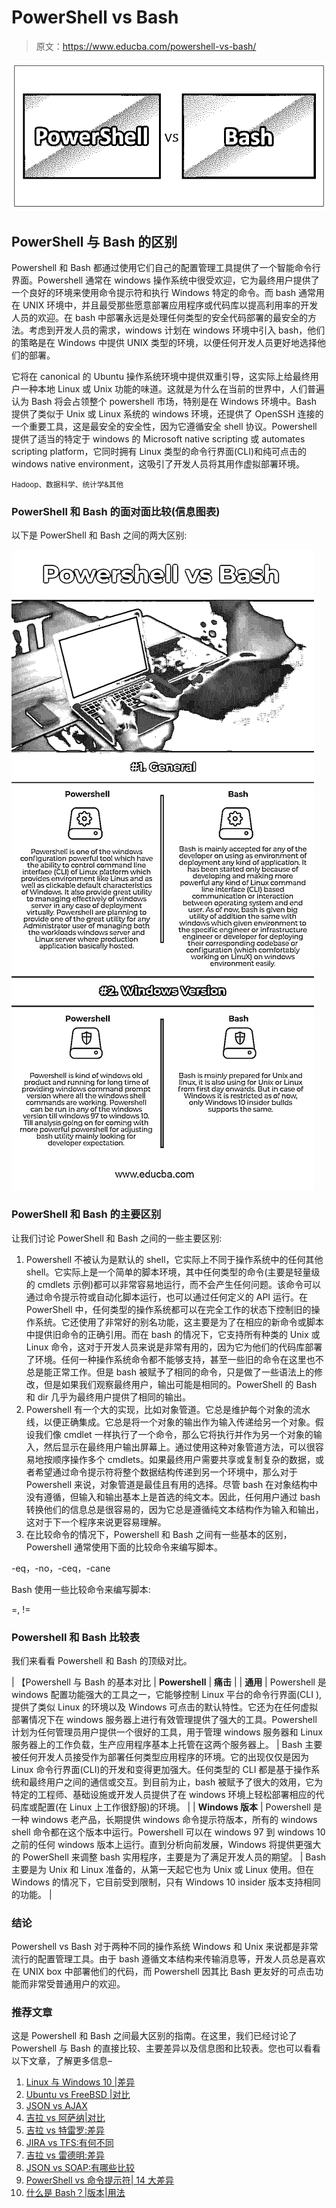 # PowerShell vs Bash

> 原文：<https://www.educba.com/powershell-vs-bash/>

![powershell vs bash](img/6486ddfc19f8ef2aaab51724ec22ae40.png)



## PowerShell 与 Bash 的区别

Powershell 和 Bash 都通过使用它们自己的配置管理工具提供了一个智能命令行界面。Powershell 通常在 windows 操作系统中很受欢迎，它为最终用户提供了一个良好的环境来使用命令提示符和执行 Windows 特定的命令。而 bash 通常用在 UNIX 环境中，并且最受那些愿意部署应用程序或代码库以提高利用率的开发人员的欢迎。在 bash 中部署永远是处理任何类型的安全代码部署的最安全的方法。考虑到开发人员的需求，windows 计划在 windows 环境中引入 bash，他们的策略是在 Windows 中提供 UNIX 类型的环境，以便任何开发人员更好地选择他们的部署。

它将在 canonical 的 Ubuntu 操作系统环境中提供双重引导，这实际上给最终用户一种本地 Linux 或 Unix 功能的味道。这就是为什么在当前的世界中，人们普遍认为 Bash 将会占领整个 powershell 市场，特别是在 Windows 环境中。Bash 提供了类似于 Unix 或 Linux 系统的 windows 环境，还提供了 OpenSSH 连接的一个重要工具，这是最安全的安全性，因为它遵循安全 shell 协议。Powershell 提供了适当的特定于 windows 的 Microsoft native scripting 或 automates scripting platform，它同时拥有 Linux 类型的命令行界面(CLI)和纯可点击的 windows native environment，这吸引了开发人员将其用作虚拟部署环境。

<small>Hadoop、数据科学、统计学&其他</small>

### PowerShell 和 Bash 的面对面比较(信息图表)

以下是 PowerShell 和 Bash 之间的两大区别:

![Powershell vs Bash Infographics](img/a25c2bb209a498da14745ccfa36a4d17.png)



### PowerShell 和 Bash 的主要区别

让我们讨论 PowerShell 和 Bash 之间的一些主要区别:

1.  Powershell 不被认为是默认的 shell，它实际上不同于操作系统中的任何其他 shell。它实际上是一个简单的脚本环境，其中任何类型的命令(主要是轻量级的 cmdlets 示例)都可以非常容易地运行，而不会产生任何问题。该命令可以通过命令提示符或自动化脚本运行，也可以通过任何定义的 API 运行。在 PowerShell 中，任何类型的操作系统都可以在完全工作的状态下控制旧的操作系统。它还使用了非常好的别名功能，这主要是为了在相应的新命令或脚本中提供旧命令的正确引用。而在 bash 的情况下，它支持所有种类的 Unix 或 Linux 命令，这对于开发人员来说是非常有用的，因为它为他们的代码库部署了环境。任何一种操作系统命令都不能够支持，甚至一些旧的命令在这里也不总是能正常工作。但是 bash 被赋予了相同的命令，只是做了一些语法上的修改，但是如果我们观察最终用户，输出可能是相同的。PowerShell 的 Bash 和 dir 几乎为最终用户提供了相同的输出。
2.  Powershell 有一个大的实现，比如对象管道。它总是维护每个对象的流水线，以便正确集成。它总是将一个对象的输出作为输入传递给另一个对象。假设我们像 cmdlet 一样执行了一个命令，那么它将执行并作为另一个对象的输入，然后显示在最终用户输出屏幕上。通过使用这种对象管道方法，可以很容易地按顺序操作多个 cmdlets。如果最终用户需要共享或复制复杂的数据，或者希望通过命令提示符将整个数据结构传递到另一个环境中，那么对于 Powershell 来说，对象管道是最佳且有用的选择。尽管 bash 在对象结构中没有遵循，但输入和输出基本上是首选的纯文本。因此，任何用户通过 bash 转换他们的信息总是很容易的，因为它总是遵循纯文本结构作为输入和输出，这对于下一个程序来说更容易理解。
3.  在比较命令的情况下，Powershell 和 Bash 之间有一些基本的区别，Powershell 通常使用下面的比较命令来编写脚本。

-eq，-no，-ceq，-cane

Bash 使用一些比较命令来编写脚本:

=, !=

### Powershell 和 Bash 比较表

我们来看看 Powershell 和 Bash 的顶级对比。

| 【Powershell 与 Bash 的基本对比 | **Powershell** | **痛击** |
| **通用** | Powershell 是 windows 配置功能强大的工具之一，它能够控制 Linux 平台的命令行界面(CLI ),提供了类似 Linux 的环境以及 Windows 可点击的默认特性。它还为在任何虚拟部署情况下在 windows 服务器上进行有效管理提供了强大的工具。Powershell 计划为任何管理员用户提供一个很好的工具，用于管理 windows 服务器和 Linux 服务器上的工作负载，生产应用程序基本上托管在这两个服务器上。 | Bash 主要被任何开发人员接受作为部署任何类型应用程序的环境。它的出现仅仅是因为 Linux 命令行界面(CLI)的开发和变得更加强大。任何类型的 CLI 都是基于操作系统和最终用户之间的通信或交互。到目前为止，bash 被赋予了很大的效用，它为特定的工程师、基础设施或开发人员提供了在 windows 环境上轻松部署相应的代码库或配置(在 Linux 上工作很舒服)的环境。 |
| **Windows 版本** | Powershell 是一种 windows 老产品，长期提供 windows 命令提示符版本，所有的 windows shell 命令都在这个版本中运行。Powershell 可以在 windows 97 到 windows 10 之前的任何 windows 版本上运行。直到分析向前发展，Windows 将提供更强大的 PowerShell 来调整 bash 实用程序，主要是为了满足开发人员的期望。 | Bash 主要是为 Unix 和 Linux 准备的，从第一天起它也为 Unix 或 Linux 使用。但在 Windows 的情况下，它目前受到限制，只有 Windows 10 insider 版本支持相同的功能。 |

### 结论

Powershell vs Bash 对于两种不同的操作系统 Windows 和 Unix 来说都是非常流行的配置管理工具。由于 bash 遵循文本结构来传输消息等，开发人员总是喜欢在 UNIX box 中部署他们的代码，而 Powershell 因其比 Bash 更友好的可点击功能而非常受普通用户的欢迎。

### 推荐文章

这是 Powershell 和 Bash 之间最大区别的指南。在这里，我们已经讨论了 Powershell 与 Bash 的直接比较、主要差异以及信息图和比较表。您也可以看看以下文章，了解更多信息–

1.  [Linux 与 Windows 10 |差异](https://www.educba.com/linux-vs-windows-10/)
2.  [Ubuntu vs FreeBSD |对比](https://www.educba.com/ubuntu-vs-freebsd/)
3.  [JSON vs AJAX](https://www.educba.com/json-vs-ajax/)
4.  [吉拉 vs 阿萨纳|对比](https://www.educba.com/jira-vs-asana/)
5.  [吉拉 vs 特雷罗:差异](https://www.educba.com/jira-vs-trello/)
6.  [JIRA vs TFS:有何不同](https://www.educba.com/jira-vs-tfs/)
7.  [吉拉 vs 雷德明:差异](https://www.educba.com/jira-vs-redmine/)
8.  [JSON vs SOAP:有哪些比较](https://www.educba.com/json-vs-soap/)
9.  [PowerShell vs 命令提示符| 14 大差异](https://www.educba.com/powershell-vs-command-prompt/)
10.  [什么是 Bash？|版本|用法](https://www.educba.com/what-is-bash/)





